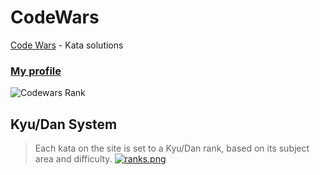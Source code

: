# CodeWars
[Code Wars](https://www.codewars.com/) - Kata solutions

### [My profile](https://www.codewars.com/users/BuccaneerDev)
![Codewars Rank](https://www.codewars.com/users/BuccaneerDev/badges/large)

## Kyu/Dan System
> Each kata on the site is set to a Kyu/Dan rank, based on its subject area and difficulty.
[![ranks.png](https://i.postimg.cc/CMn0qX5Y/ranks.png)](https://postimg.cc/NLtZhNRP)
